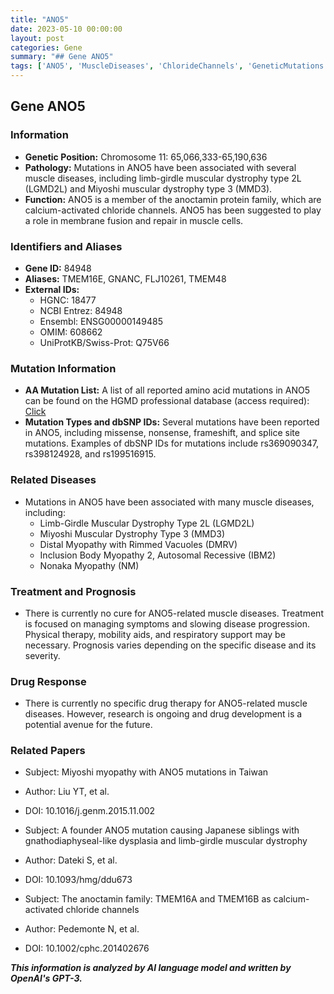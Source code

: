 ```yaml
---
title: "ANO5"
date: 2023-05-10 00:00:00
layout: post
categories: Gene
summary: "## Gene ANO5"
tags: ['ANO5', 'MuscleDiseases', 'ChlorideChannels', 'GeneticMutations', 'LimbGirdleMuscularDystrophy', 'MiyoshiMuscularDystrophy', 'TreatmentOptions', 'ResearchDevelopments']
---
```


## Gene ANO5

### Information
- **Genetic Position:** Chromosome 11: 65,066,333-65,190,636
- **Pathology:** Mutations in ANO5 have been associated with several muscle diseases, including limb-girdle muscular dystrophy type 2L (LGMD2L) and Miyoshi muscular dystrophy type 3 (MMD3).
- **Function:** ANO5 is a member of the anoctamin protein family, which are calcium-activated chloride channels. ANO5 has been suggested to play a role in membrane fusion and repair in muscle cells.

### Identifiers and Aliases
- **Gene ID:** 84948
- **Aliases:** TMEM16E, GNANC, FLJ10261, TMEM48
- **External IDs:** 
    * HGNC: 18477
    * NCBI Entrez: 84948
    * Ensembl: ENSG00000149485
    * OMIM: 608662
    * UniProtKB/Swiss-Prot: Q75V66

### Mutation Information
- **AA Mutation List:** A list of all reported amino acid mutations in ANO5 can be found on the HGMD professional database (access required): [Click](https://portal.biobase-international.com/hgmd/pro/mut.php?access=all&amp;gene=ANO5)
- **Mutation Types and dbSNP IDs:** Several mutations have been reported in ANO5, including missense, nonsense, frameshift, and splice site mutations. Examples of dbSNP IDs for mutations include rs369090347, rs398124928, and rs199516915.

### Related Diseases
- Mutations in ANO5 have been associated with many muscle diseases, including:
    * Limb-Girdle Muscular Dystrophy Type 2L (LGMD2L)
    * Miyoshi Muscular Dystrophy Type 3 (MMD3)
    * Distal Myopathy with Rimmed Vacuoles (DMRV)
    * Inclusion Body Myopathy 2, Autosomal Recessive (IBM2)
    * Nonaka Myopathy (NM)
    
### Treatment and Prognosis
- There is currently no cure for ANO5-related muscle diseases. Treatment is focused on managing symptoms and slowing disease progression. Physical therapy, mobility aids, and respiratory support may be necessary. Prognosis varies depending on the specific disease and its severity.

### Drug Response
- There is currently no specific drug therapy for ANO5-related muscle diseases. However, research is ongoing and drug development is a potential avenue for the future.

### Related Papers
- Subject: Miyoshi myopathy with ANO5 mutations in Taiwan
- Author: Liu YT, et al.
- DOI: 10.1016/j.genm.2015.11.002

- Subject: A founder ANO5 mutation causing Japanese siblings with gnathodiaphyseal-like dysplasia and limb-girdle muscular dystrophy
- Author: Dateki S, et al.
- DOI: 10.1093/hmg/ddu673

- Subject: The anoctamin family: TMEM16A and TMEM16B as calcium-activated chloride channels
- Author: Pedemonte N, et al.
- DOI: 10.1002/cphc.201402676

**_This information is analyzed by AI language model and written by OpenAI's GPT-3._**